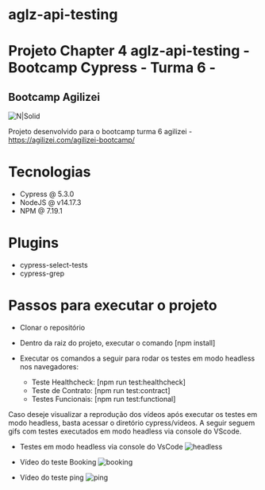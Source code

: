 # aglz-api-testing


# Projeto Chapter 4 aglz-api-testing - Bootcamp Cypress - Turma 6 - 

## Bootcamp Agilizei 


![N|Solid](https://www.cypress.io/static/33498b5f95008093f5f94467c61d20ab/59c46/cypress-logo.webp)



Projeto desenvolvido para o bootcamp turma 6 agilizei - https://agilizei.com/agilizei-bootcamp/

# Tecnologias

  - Cypress @ 5.3.0
  - NodeJS @ v14.17.3
  - NPM @ 7.19.1

# Plugins

  - cypress-select-tests
  - cypress-grep
  

# Passos para executar o projeto

  - Clonar o repositório
  - Dentro da raiz do projeto, executar o comando [npm install]
  - Executar os comandos a seguir para rodar os testes em modo headless nos navegadores:
  
    - Teste Healthcheck: [npm run test:healthcheck]
    - Teste de Contrato: [npm run test:contract]
    - Testes Funcionais: [npm run test:functional]
   

Caso deseje visualizar a reprodução dos vídeos após executar os testes em modo headless, basta acessar o diretório cypress/videos. 
A seguir seguem gifs com testes executados em modo headless via console do VScode. 

  - Testes em modo headless via console do VsCode ![headless]()
  
  - Vídeo do teste Booking ![booking]()

  - Vídeo do teste ping ![ping]()

  